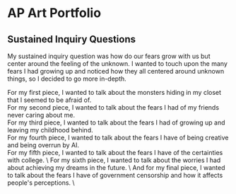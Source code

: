 # AP Art Portfolio 

## Sustained Inquiry Questions
My sustained inquiry question was how do our fears grow with us but center around the feeling of the unknown. I wanted to touch upon the many fears I had growing up and noticed how they all centered around unknown things, so I decided to go more in-depth. 

For my first piece, I wanted to talk about the monsters hiding in my closet that I seemed to be afraid of.    \
For my second piece, I wanted to talk about the fears I had of my friends never caring about me.    \
For my third piece, I wanted to talk about the fears I had of growing up and leaving my childhood behind.   \
For my fourth piece, I wanted to talk about the fears I have of being creative and being overrun by AI.   \
For my fifth piece, I wanted to talk about the fears I have of the certainties with college.   \ 
For my sixth piece, I wanted to talk about the worries I had about achieving my dreams in the future.   \ 
And for my final piece, I wanted to talk about the fears I have of government censorship and how it affects people's perceptions.   \
